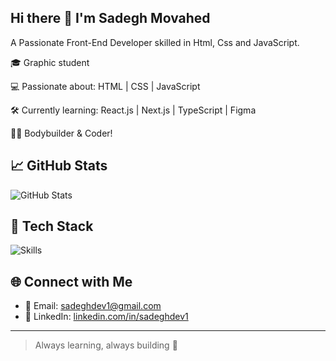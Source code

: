 ## Hi there 👋 I'm Sadegh Movahed
A Passionate Front-End Developer skilled in Html, Css and JavaScript.

🎓 Graphic student

💻 Passionate about: HTML | CSS | JavaScript

🛠️ Currently learning: React.js | Next.js | TypeScript | Figma

🏋️‍♂️ Bodybuilder & Coder!

## 📈 GitHub Stats
![GitHub Stats](https://github-readme-stats.vercel.app/api?username=sadeghdev1&show_icons=true&theme=radical)

## 🧰 Tech Stack
![Skills](https://skillicons.dev/icons?i=html,css,js,react,jquery,bootstrap,git,github,python)

## 🌐 Connect with Me
- 📧 Email: sadeghdev1@gmail.com   
- 💼 LinkedIn: [linkedin.com/in/sadeghdev1](https://linkedin.com/in/sadeghdev1)

---

> Always learning, always building 🚀
